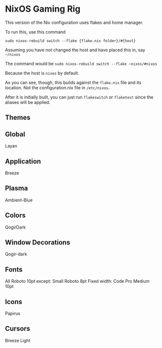 # NixOS Gaming Rig

This version of the Nix configuration uses flakes and home manager.

To run this, use this command

`sudo nixos-rebuild switch --flake {flake.nix folder}/#{host}`

Assuming you have not changed the host and have placed this in, say
`~/nixos`

The command would be 
`sudo nixos-rebuild switch --flake ~nixos/#nixos`

Because the host is `nixos` by default.

As you can see, though, this builds against the `flake.nix` file and its location. Not the configuration.nix file in `/etc/nixos`.

After it is initially built, you can just run `flakeswitch` or `flaketest` since the aliases will be applied.

## Themes

## Global
Layan

## Application
Breeze

## Plasma
Ambient-Blue

## Colors
QogirDark

## Window Decorations
Qogir-dark

## Fonts
All Roboto 10pt except:
Small Roboto 8pt
Fixed width: Code Pro Medium 10pt

## Icons
Papirus

## Cursors
Breeze Light

